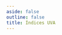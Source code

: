 ```yaml
---
aside: false
outline: false
title: Índices UVA
---
```


<script setup>
import { useRoute, useData } from 'vitepress'

const route = useRoute()

const { isDark } = useData()
</script>

<OAOperation operation-id="get-finanzas-indices-uva" />

<!--@include: ./parts/get-finanzas-indices-uva-footer.md -->
